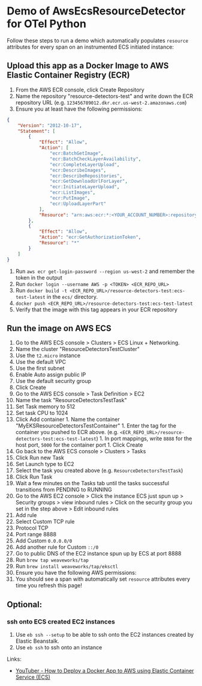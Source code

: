 # Demo of AwsEcsResourceDetector for OTel Python

Follow these steps to run a demo which automatically populates `resource` attributes for every span on an instrumented ECS initiated instance:

## Upload this app as a Docker Image to AWS Elastic Container Registry (ECR)
1. From the AWS ECR console, click Create Repository
1. Name the repository "resource-detectors-test" and write down the ECR repository URL (e.g. `123456789012.dkr.ecr.us-west-2.amazonaws.com`)
1. Ensure you at least have the following permissions:
```json
{
    "Version": "2012-10-17",
    "Statement": [
        {
            "Effect": "Allow",
            "Action": [
                "ecr:BatchGetImage",
                "ecr:BatchCheckLayerAvailability",
                "ecr:CompleteLayerUpload",
                "ecr:DescribeImages",
                "ecr:DescribeRepositories",
                "ecr:GetDownloadUrlForLayer",
                "ecr:InitiateLayerUpload",
                "ecr:ListImages",
                "ecr:PutImage",
                "ecr:UploadLayerPart"
            ],
            "Resource": "arn:aws:ecr:*:<YOUR_ACCOUNT_NUMBER>:repository/*"
        },
        {
            "Effect": "Allow",
            "Action": "ecr:GetAuthorizationToken",
            "Resource": "*"
        }
    ]
}
```
1. Run `aws ecr get-login-password --region us-west-2` and remember the token in the output
1. Run `docker login --username AWS -p <TOKEN> <ECR_REPO_URL>`
1. Run `docker build -t <ECR_REPO_URL>/resource-detectors-test:ecs-test-latest` in the `ecs/` directory.
1. `docker push <ECR_REPO_URL>/resource-detectors-test:ecs-test-latest`
1. Verify that the image with this tag appears in your ECR repository

## Run the image on AWS ECS
1. Go to the AWS ECS console > Clusters > ECS Linux + Networking.
  1. Name the cluster "ResourceDetectorsTestCluster"
  1. Use the `t2.micro` instance
  1. Use the default VPC
  1. Use the first subnet
  1. Enable Auto assign public IP
  1. Use the default security group
  1. Click Create
1. Go to the AWS ECS console > Task Definition > EC2
  1. Name the task "ResourceDetectorsTestTask"
  1. Set Task memory to 512
  1. Set task CPU to 1024
  1. Click Add container
    1. Name the container "MyEKSResourceDetectorsTestContainer"
    1. Enter the tag for the container you pushed to ECR above. (e.g. `<ECR_REPO_URL>/resource-detectors-test:ecs-test-latest`)
    1. In port mappings, write `8888` for the host port, `5000` for the container port
    1. Click Create
1. Go back to the AWS ECS console > Clusters > Tasks
  1. Click Run new Task
  1. Set Launch type to EC2
  1. Select the task you created above (e.g. `ResourceDetectorsTestTask`)
  1. Click Run Task
1. Wait a few minutes on the Tasks tab until the tasks successful transitions from PENDING to RUNNING
1. Go to the AWS EC2 console > Click the instance ECS just spun up > Security groups > view inbound rules > Click on the security group you set in the step above > Edit inbound rules
  1. Add rule
  1. Select Custom TCP rule
  1. Protocol TCP
  1. Port range 8888
  1. Add Custom `0.0.0.0/0`
  1. Add another rule for Custom `::/0`
1. Go to public DNS of the EC2 instance spun up by ECS at port 8888
1. Run `brew tap weaveworks/tap`
1. Run `brew install weaveworks/tap/eksctl`
1. Ensure you have the following AWS permissions:
1. You should see a span with automatically set `resource` attributes every time you refresh this page!

## Optional:

### ssh onto ECS created EC2 instances
1. Use `eb ssh --setup` to be able to ssh onto the EC2 instances created by Elastic Beanstalk.
1. Use `eb ssh` to ssh onto an instance

Links:
* [YouTuber - How to Deploy a Docker App to AWS using Elastic Container Service (ECS)](https://www.youtube.com/watch?v=zs3tyVgiBQQ)
